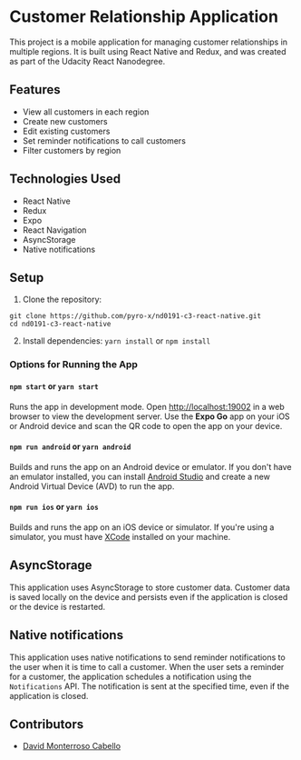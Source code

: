 # Customer Relationship Application

This project is a mobile application for managing customer relationships in multiple regions. It is built using React Native and Redux, and was created as part of the Udacity React Nanodegree.

## Features

- View all customers in each region
- Create new customers
- Edit existing customers
- Set reminder notifications to call customers
- Filter customers by region

## Technologies Used

- React Native
- Redux
- Expo
- React Navigation
- AsyncStorage
- Native notifications

## Setup

1. Clone the repository:
```
git clone https://github.com/pyro-x/nd0191-c3-react-native.git
cd nd0191-c3-react-native
```

2. Install dependencies:
``yarn install``
or
``npm install``


### Options for Running the App

#### `npm start` or `yarn start`

Runs the app in development mode. Open [http://localhost:19002](http://localhost:19002) in a web browser to view the development server. Use the **Expo Go** app on your iOS or Android device and scan the QR code to open the app on your device.

#### `npm run android` or `yarn android`

Builds and runs the app on an Android device or emulator. If you don't have an emulator installed, you can install [Android Studio](https://developer.android.com/studio) and create a new Android Virtual Device (AVD) to run the app.

#### `npm run ios` or `yarn ios`

Builds and runs the app on an iOS device or simulator. If you're using a simulator, you must have [XCode](https://developer.apple.com/xcode/) installed on your machine.


## AsyncStorage

This application uses AsyncStorage to store customer data. Customer data is saved locally on the device and persists even if the application is closed or the device is restarted.

## Native notifications

This application uses native notifications to send reminder notifications to the user when it is time to call a customer. When the user sets a reminder for a customer, the application schedules a notification using the `Notifications` API. The notification is sent at the specified time, even if the application is closed.


## Contributors

- [David Monterroso Cabello](https://github.com/pyro-x)


